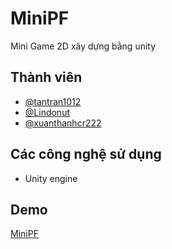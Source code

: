 # MiniPF
Mini Game 2D xây dựng bằng unity

## Thành viên
- [@tantran1012](https://github.com/tantran1012)
- [@Lindonut](https://github.com/Lindonut)
- [@xuanthanhcr222](https://github.com/xuanthanhcr222)

## Các công nghệ sử dụng 
- Unity engine

## Demo 
[MiniPF](https://play.unity.com/mg/other/webgl-builds-273314)
